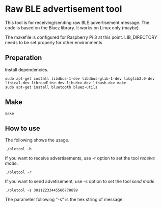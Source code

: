 Raw BLE advertisement tool
====
This tool is for receiving/sending raw BLE advertisement message.
The code is based on the Bluez library. It works on Linux only (maybe).

The makefile is configured for Raspberry Pi 3 at this point. LIB_DIRECTORY needs to be set properly for other environments.

## Preparation
Install dependencies.

```
sudo apt-get install libdbus-1-dev libdbus-glib-1-dev libglib2.0-dev libical-dev libreadline-dev libudev-dev libusb-dev make
sudo apt-get install bluetooth bluez-utils 
```

## Make
```
make
```

## How to use
The following shows the usage.
```
./bletool -h
```

If you want to receive advertisements, use -r option to set the tool *receive mode*.
```
./bletool -r
```

If you want to send advetisement, use -s option to set the tool *send mode*.
```
./bletool -s 00112233445566778899
```
The parameter following "-s" is the hex string of message.


